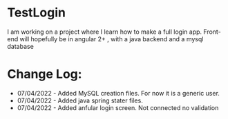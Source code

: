 # TestLogin
I am working on a project where I learn how to make a full login app. Front-end will hopefully be in angular 2+ , with a java backend and a mysql database


# Change Log:

- 07/04/2022 - Added MySQL creation files. For now it is a generic user.
- 07/04/2022 - Added java spring stater files.
- 07/04/2022 - Added anfular login screen. Not connected no validation
